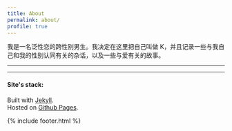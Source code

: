 ```yaml
---
title: About
permalink: about/
profile: true
---
```


我是一名泛性恋的跨性别男生。我决定在这里把自己叫做 K，并且记录一些与我自己和我的性别认同有关的杂话，以及一些与爱有关的故事。

***



***


#### Site's stack:

Built with [Jekyll](http://jekyllrb.com/).
<br>Hosted on [Github Pages](https://pages.github.com/).



{% include footer.html %}


